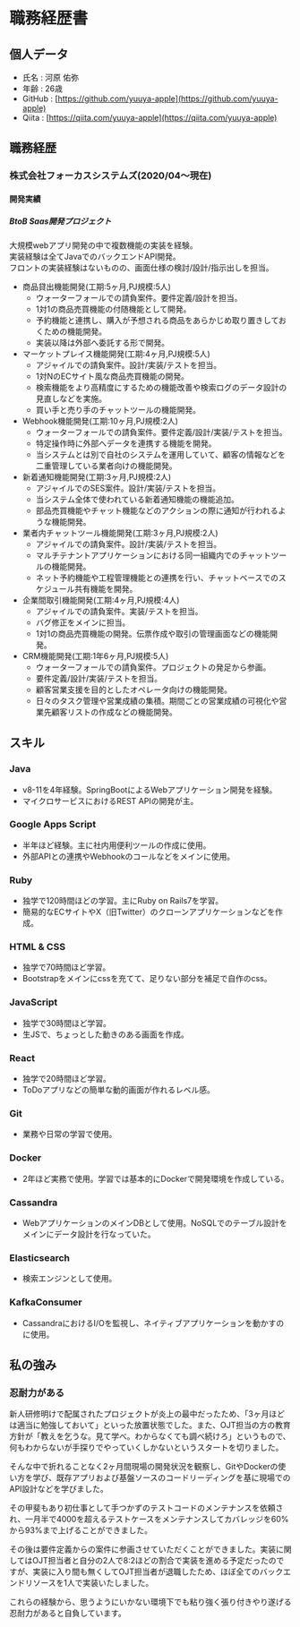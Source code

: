 # 職務経歴書

## 個人データ
- 氏名 : 河原 佑弥
- 年齢 : 26歳
- GitHub : [https://github.com/yuuya-apple](https://github.com/yuuya-apple)
- Qiita : [https://qiita.com/yuuya-apple](https://qiita.com/yuuya-apple)

## 職務経歴
### 株式会社フォーカスシステムズ(2020/04〜現在)
#### 開発実績
##### BtoB Saas開発プロジェクト
大規模webアプリ開発の中で複数機能の実装を経験。<br>
実装経験は全てJavaでのバックエンドAPI開発。<br>
フロントの実装経験はないものの、画面仕様の検討/設計/指示出しを担当。
- 商品貸出機能開発(工期:5ヶ月,PJ規模:5人)
  - ウォーターフォールでの請負案件。要件定義/設計を担当。
  - 1対1の商品売買機能の付随機能として開発。
  - 予約機能と連携し、購入が予想される商品をあらかじめ取り置きしておくための機能開発。
  - 実装以降は外部へ委託する形で開発。
- マーケットプレイス機能開発(工期:4ヶ月,PJ規模:5人)
  - アジャイルでの請負案件。設計/実装/テストを担当。
  - 1対NのECサイト風な商品売買機能の開発。
  - 検索機能をより高精度にするための機能改善や検索ログのデータ設計の見直しなどを実施。
  - 買い手と売り手のチャットツールの機能開発。
- Webhook機能開発(工期:10ヶ月,PJ規模:2人)
  - ウォーターフォールでの請負案件。要件定義/設計/実装/テストを担当。
  - 特定操作時に外部へデータを連携する機能を開発。
  - 当システムとは別で自社のシステムを運用していて、顧客の情報などを二重管理している業者向けの機能開発。
- 新着通知機能開発(工期:3ヶ月,PJ規模:2人)
  - アジャイルでのSES案件。設計/実装/テストを担当。
  - 当システム全体で使われている新着通知機能の機能追加。
  - 部品売買機能やチャット機能などのアクションの際に通知が行われるような機能開発。
- 業者内チャットツール機能開発(工期:3ヶ月,PJ規模:2人)
  - アジャイルでの請負案件。設計/実装/テストを担当。
  - マルチテナントアプリケーションにおける同一組織内でのチャットツールの機能開発。
  - ネット予約機能や工程管理機能との連携を行い、チャットベースでのスケジュール共有機能を開発。
- 企業間取引機能開発(工期:4ヶ月,PJ規模:4人)
  - アジャイルでの請負案件。実装/テストを担当。
  - バグ修正をメインに担当。
  - 1対1の商品売買機能の開発。伝票作成や取引の管理画面などの機能開発。
- CRM機能開発(工期:1年6ヶ月,PJ規模:5人)
  - ウォーターフォールでの請負案件。プロジェクトの発足から参画。
  - 要件定義/設計/実装/テストを担当。
  - 顧客営業支援を目的としたオペレータ向けの機能開発。
  - 日々のタスク管理や営業成績の集積。期間ごとの営業成績の可視化や営業先顧客リストの作成などの機能開発。

## スキル
### Java
- v8-11を4年経験。SpringBootによるWebアプリケーション開発を経験。
- マイクロサービスにおけるREST APIの開発が主。
### Google Apps Script
- 半年ほど経験。主に社内用便利ツールの作成に使用。
- 外部APIとの連携やWebhookのコールなどをメインに使用。
### Ruby
- 独学で120時間ほどの学習。主にRuby on Rails7を学習。
- 簡易的なECサイトやX（旧Twitter）のクローンアプリケーションなどを作成。
### HTML & CSS
- 独学で70時間ほど学習。
- Bootstrapをメインにcssを充てて、足りない部分を補足で自作のcss。
### JavaScript
- 独学で30時間ほど学習。
- 生JSで、ちょっとした動きのある画面を作成。
### React
- 独学で20時間ほど学習。
- ToDoアプリなどの簡単な動的画面が作れるレベル感。
### Git
- 業務や日常の学習で使用。
### Docker
- 2年ほど実務で使用。学習では基本的にDockerで開発環境を作成している。
### Cassandra
- WebアプリケーションのメインDBとして使用。NoSQLでのテーブル設計をメインにデータ設計を行なっていた。
### Elasticsearch
- 検索エンジンとして使用。
### KafkaConsumer
- CassandraにおけるI/Oを監視し、ネイティブアプリケーションを動かすのに使用。

## 私の強み
### 忍耐力がある
新人研修明けで配属されたプロジェクトが炎上の最中だったため、「3ヶ月ほどは適当に勉強しておいて」といった放置状態でした。また、OJT担当の方の教育方針が「教えを乞うな。見て学べ。わからなくても調べ続けろ」というもので、何もわからないが手探りでやっていくしかないというスタートを切りました。

そんな中で折れることなく2ヶ月間現場の開発状況を観察し、GitやDockerの使い方を学び、既存アプリおよび基盤ソースのコードリーディングを基に現場でのAPI設計などを学びました。

その甲斐もあり初仕事として手つかずのテストコードのメンテナンスを依頼され、一月半で4000を超えるテストケースをメンテナンスしてカバレッジを60%から93%まで上げることができました。

その後は要件定義からの案件に参画させていただくことができました。実装に関してはOJT担当者と自分の2人で8:2ほどの割合で実装を進める予定だったのですが、実装に入り間も無くしてOJT担当者が退職したため、ほぼ全てのバックエンドリソースを1人で実装いたしました。

これらの経験から、思うようにいかない環境下でも粘り強く張り付きやり遂げる忍耐力があると自負しています。
